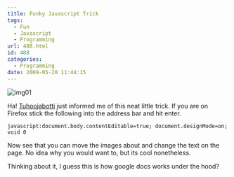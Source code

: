 ```yaml
---
title: Funky Javascript Trick
tags:
  - Fun
  - Javascript
  - Programming
url: 488.html
id: 488
categories:
  - Programming
date: 2009-05-20 11:44:15
---
```


![img01](https://mikecann.co.uk/wp-content/uploads/2009/05/img01.png "img01")

Ha! [Tuhoojabotti](https://canihasablog.blogspot.com/) just informed me of this neat little trick. If you are on Firefox stick the following into the address bar and hit enter.
<!-- more -->
`javascript:document.body.contentEditable=true; document.designMode=on; void 0`

Now see that you can move the images about and change the text on the page. No idea why you would want to, but its cool nonetheless.

Thinking about it, I guess this is how google docs works under the hood?